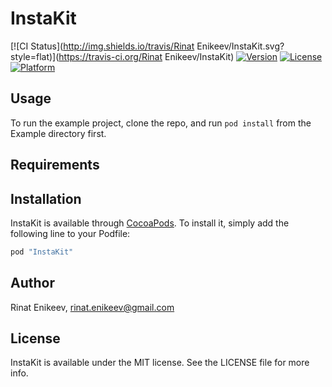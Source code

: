 # InstaKit

[![CI Status](http://img.shields.io/travis/Rinat Enikeev/InstaKit.svg?style=flat)](https://travis-ci.org/Rinat Enikeev/InstaKit)
[![Version](https://img.shields.io/cocoapods/v/InstaKit.svg?style=flat)](http://cocoapods.org/pods/InstaKit)
[![License](https://img.shields.io/cocoapods/l/InstaKit.svg?style=flat)](http://cocoapods.org/pods/InstaKit)
[![Platform](https://img.shields.io/cocoapods/p/InstaKit.svg?style=flat)](http://cocoapods.org/pods/InstaKit)

## Usage

To run the example project, clone the repo, and run `pod install` from the Example directory first.

## Requirements

## Installation

InstaKit is available through [CocoaPods](http://cocoapods.org). To install
it, simply add the following line to your Podfile:

```ruby
pod "InstaKit"
```

## Author

Rinat Enikeev, rinat.enikeev@gmail.com

## License

InstaKit is available under the MIT license. See the LICENSE file for more info.
